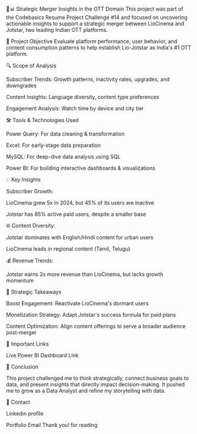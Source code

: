 🎥📊 Strategic Merger Insights in the OTT Domain
This project was part of the Codebasics Resume Project Challenge #14 and focused on uncovering actionable insights to support a strategic merger between LioCinema and Jotstar, two leading Indian OTT platforms.

 
🚀 Project Objective
Evaluate platform performance, user behavior, and content consumption patterns to help establish Lio-Jotstar as India's #1 OTT platform.



🔍 Scope of Analysis

Subscriber Trends: Growth patterns, inactivity rates, upgrades, and downgrades

Content Insights: Language diversity, content type preferences

Engagement Analysis: Watch time by device and city tier

🛠 Tools & Technologies Used

Power Query: For data cleaning & transformation

Excel: For early-stage data preparation

MySQL: For deep-dive data analysis using SQL

Power BI: For building interactive dashboards & visualizations

💡 Key Insights

Subscriber Growth:

LioCinema grew 5x in 2024, but 45% of its users are inactive

Jotstar has 85% active paid users, despite a smaller base

🌐 Content Diversity:

Jotstar dominates with English/Hindi content for urban users

LioCinema leads in regional content (Tamil, Telugu)

💰 Revenue Trends:

Jotstar earns 2x more revenue than LioCinema, but lacks growth momentum

🌟 Strategic Takeaways

Boost Engagement: Reactivate LioCinema's dormant users

Monetization Strategy: Adapt Jotstar's success formula for paid plans

Content Optimization: Align content offerings to serve a broader audience post-merger

🔗 Important Links

Live Power BI Dashboard Link

📌 Conclusion

This project challenged me to think strategically, connect business goals to data, and present insights that directly impact decision-making. It pushed me to grow as a Data Analyst and refine my storytelling with data.

📧 Contact

Linkedin profile

Portfolio
Email
Thank you! for reading
